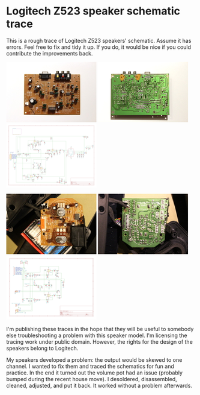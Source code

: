 Logitech Z523 speaker schematic trace
=====================================

This is a rough trace of Logitech Z523 speakers' schematic. Assume it has
errors. Feel free to fix and tidy it up. If you do, it would be nice if you
could contribute the improvements back.

[![Amplifier board top photo](amplifier_board_top.thumb.jpg)](amplifier_board_top.jpg)
[![Amplifier board bottom photo](amplifier_board_bottom.thumb.jpg)](amplifier_board_bottom.jpg)
[![Amplifier board schematic](amplifier_board_schematic.thumb.png)](amplifier_board_schematic.png)

[![Right speaker board top photo](right_speaker_board_top.thumb.jpg)](right_speaker_board_top.jpg)
[![Right speaker board bottom photo](right_speaker_board_bottom.thumb.jpg)](right_speaker_board_bottom.jpg)
[![Right speaker board schematic](right_speaker_board_schematic.thumb.png)](right_speaker_board_schematic.png)

I'm publishing these traces in the hope that they will be useful to somebody
else troubleshooting a problem with this speaker model. I'm licensing the
tracing work under public domain. However, the rights for the design of the
speakers belong to Logitech.

My speakers developed a problem: the output would be skewed to one channel.
I wanted to fix them and traced the schematics for fun and practice. In the
end it turned out the volume pot had an issue (probably bumped during the
recent house move). I desoldered, disassembled, cleaned, adjusted, and put it
back. It worked without a problem afterwards.
